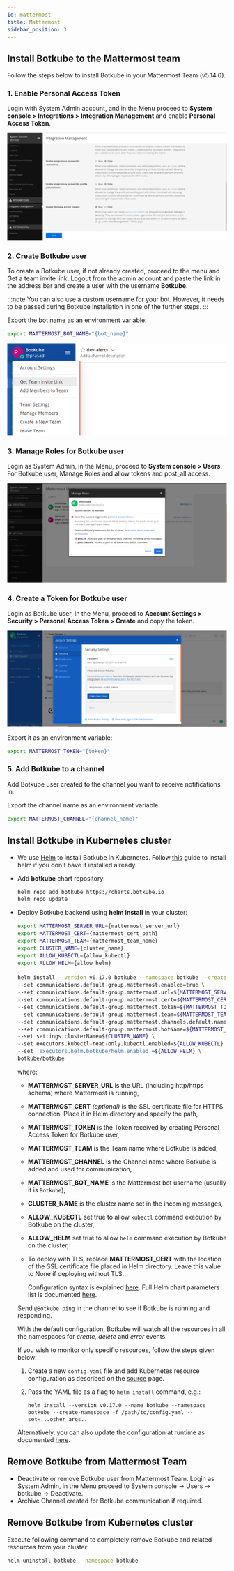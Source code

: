 ```yaml
---
id: mattermost
title: Mattermost
sidebar_position: 3
---
```


## Install Botkube to the Mattermost team

Follow the steps below to install Botkube in your Mattermost Team (v5.14.0).

### 1. Enable Personal Access Token

Login with System Admin account, and in the Menu proceed to **System console > Integrations > Integration Management** and enable **Personal Access Token**.

![mm_token_access](assets/mm_token_access.png)

### 2. Create Botkube user

To create a Botkube user, if not already created, proceed to the menu and Get a team invite link. Logout from the admin account and paste the link in the address bar and create a user with the username **Botkube**.

:::note
You can also use a custom username for your bot. However, it needs to be passed during Botkube installation in one of the further steps.
:::

Export the bot name as an environment variable:

```bash
export MATTERMOST_BOT_NAME="{bot_name}"
```

![mm_botkube_user](assets/mm_botkube_user.png)

### 3. Manage Roles for Botkube user

Login as System Admin, in the Menu, proceed to **System console > Users**. For Botkube user, Manage Roles and allow tokens and post_all access.

![mm_botkube_roles](assets/mm_botkube_roles.png)

### 4. Create a Token for Botkube user

Login as Botkube user, in the Menu, proceed to **Account Settings > Security > Personal Access Token > Create** and copy the token.

![mm_botkube_token](assets/mm_botkube_token.png)

Export it as an environment variable:

```bash
export MATTERMOST_TOKEN="{token}"
```

### 5. Add Botkube to a channel

Add Botkube user created to the channel you want to receive notifications in.

Export the channel name as an environment variable:

```bash
export MATTERMOST_CHANNEL="{channel_name}"
```

## Install Botkube in Kubernetes cluster

- We use [Helm](https://helm.sh/) to install Botkube in Kubernetes. Follow [this](https://docs.helm.sh/using_helm/#installing-helm) guide to install helm if you don't have it installed already.
- Add **botkube** chart repository:

  ```bash
  helm repo add botkube https://charts.botkube.io
  helm repo update
  ```

- Deploy Botkube backend using **helm install** in your cluster:

  ```bash
  export MATTERMOST_SERVER_URL={mattermost_server_url}
  export MATTERMOST_CERT={mattermost_cert_path}
  export MATTERMOST_TEAM={mattermost_team_name}
  export CLUSTER_NAME={cluster_name}
  export ALLOW_KUBECTL={allow_kubectl}
  export ALLOW_HELM={allow_helm}

  helm install --version v0.17.0 botkube --namespace botkube --create-namespace \
  --set communications.default-group.mattermost.enabled=true \
  --set communications.default-group.mattermost.url=${MATTERMOST_SERVER_URL} \
  --set communications.default-group.mattermost.cert=${MATTERMOST_CERT} \
  --set communications.default-group.mattermost.token=${MATTERMOST_TOKEN} \
  --set communications.default-group.mattermost.team=${MATTERMOST_TEAM} \
  --set communications.default-group.mattermost.channels.default.name=${MATTERMOST_CHANNEL} \
  --set communications.default-group.mattermost.botName=${MATTERMOST_BOT_NAME} \
  --set settings.clusterName=${CLUSTER_NAME} \
  --set executors.kubectl-read-only.kubectl.enabled=${ALLOW_KUBECTL} \
  --set 'executors.helm.botkube/helm.enabled'=${ALLOW_HELM} \
  botkube/botkube
  ```

  where:

  - **MATTERMOST_SERVER_URL** is the URL (including http/https schema) where Mattermost is running,
  - **MATTERMOST_CERT** _(optional)_ is the SSL certificate file for HTTPS connection. Place it in Helm directory and specify the path,
  - **MATTERMOST_TOKEN** is the Token received by creating Personal Access Token for Botkube user,
  - **MATTERMOST_TEAM** is the Team name where Botkube is added,
  - **MATTERMOST_CHANNEL** is the Channel name where Botkube is added and used for communication,
  - **MATTERMOST_BOT_NAME** is the Mattermost bot username (usually it is `Botkube`),
  - **CLUSTER_NAME** is the cluster name set in the incoming messages,
  - **ALLOW_KUBECTL** set true to allow `kubectl` command execution by Botkube on the cluster,
  - **ALLOW_HELM** set true to allow `helm` command execution by Botkube on the cluster,

  - To deploy with TLS, replace **MATTERMOST_CERT** with the location of the SSL certificate file placed in Helm directory. Leave this value to None if deploying without TLS.

    Configuration syntax is explained [here](../../configuration).
    Full Helm chart parameters list is documented [here](../../configuration/helm-chart-parameters).

  Send `@Botkube ping` in the channel to see if Botkube is running and responding.

  With the default configuration, Botkube will watch all the resources in all the namespaces for _create_, _delete_ and _error_ events.

  If you wish to monitor only specific resources, follow the steps given below:

  1. Create a new `config.yaml` file and add Kubernetes resource configuration as described on the [source](../../configuration/source) page.
  2. Pass the YAML file as a flag to `helm install` command, e.g.:

     ```
     helm install --version v0.17.0 --name botkube --namespace botkube --create-namespace -f /path/to/config.yaml --set=...other args..
     ```

  Alternatively, you can also update the configuration at runtime as documented [here](../../configuration/#updating-the-configuration-at-runtime).

## Remove Botkube from Mattermost Team

- Deactivate or remove Botkube user from Mattermost Team. Login as System Admin, in the Menu proceed to System console -> Users -> botkube -> Deactivate.
- Archive Channel created for Botkube communication if required.

## Remove Botkube from Kubernetes cluster

Execute following command to completely remove Botkube and related resources from your cluster:

```bash
helm uninstall botkube --namespace botkube
```
